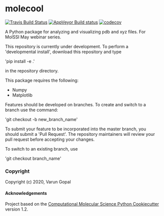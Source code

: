 molecool
==============================
[//]: # (Badges)
[![Travis Build Status](https://travis-ci.com/varun-go/molecool.svg?branch=master)](https://travis-ci.com/github/varun-go/molecool)
[![AppVeyor Build status](https://ci.appveyor.com/api/projects/status/REPLACE_WITH_APPVEYOR_LINK/branch/master?svg=true)](https://ci.appveyor.com/project/REPLACE_WITH_OWNER_ACCOUNT/molecool/branch/master)
[![codecov](https://codecov.io/gh/varun-go/molecool/branch/master/graph/badge.svg)](https://codecov.io/gh/varun-go/molecool/branch/master)

A Python package for analyzing and visualizing pdb and xyz files. For MolSSI May webinar series.

This repository is currently under development. To perform a 'developmental install', download this repository and type

'pip install -e .' 

in the repository directory. 

This package requires the following: 
- Numpy
- Matplotlib

Features should be developed on branches. To create and switch to a branch use the command: 

'git checkout -b new_branch_name'

To submit your feature to be incorporated into the master branch, you should submit a 'Pull Request'. 
The repository maintainers will review your pull request before accepting your changes.

To switch to an existing branch, use

'git checkout branch_name'

### Copyright

Copyright (c) 2020, Varun Gopal


#### Acknowledgements
 
Project based on the 
[Computational Molecular Science Python Cookiecutter](https://github.com/molssi/cookiecutter-cms) version 1.2.
